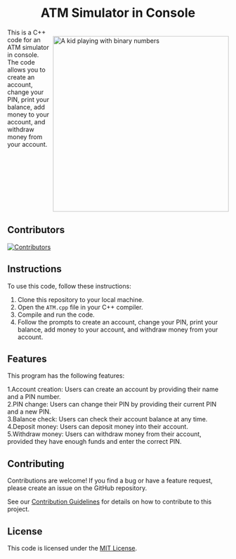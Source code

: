 <h1 align="middle">ATM Simulator in Console <br></h1>

<div style="display:flex;">  <div style="flex:1;">This is a C++ code for an ATM simulator in console. The code allows you to create an account, change your PIN, print your balance, add money to your account, and withdraw money from your account.
 </div>  
<div style="flex:1;"><br>    
<img src="https://media.discordapp.net/attachments/990816819654852648/1089277246210060348/Kunal._.S_kid_using_atm_in_laptop__640_by_320_pixels__realistic_27630533-0ddc-4208-b657-c41fa89a9d3c.png?width=498&height=498" alt="A kid playing with binary numbers" align="right" width=400>  </div></div>

## Contributors
[![Contributors](https://contrib.rocks/image?repo=kunalshah017/ATM-Simulator)](https://github.com/kunalshah017/ATM-Simulator/graphs/contributors)

## Instructions

To use this code, follow these instructions:

1. Clone this repository to your local machine.
2. Open the `ATM.cpp` file in your C++ compiler.
3. Compile and run the code.
4. Follow the prompts to create an account, change your PIN, print your balance, add money to your account, and withdraw money from your account.

## Features 

This program has the following features:

1.Account creation: Users can create an account by providing their name and a PIN number.<br>
2.PIN change: Users can change their PIN by providing their current PIN and a new PIN.<br>
3.Balance check: Users can check their account balance at any time.<br>
4.Deposit money: Users can deposit money into their account.<br>
5.Withdraw money: Users can withdraw money from their account, provided they have enough funds and enter the correct PIN.<br>

## Contributing 

Contributions are welcome! If you find a bug or have a feature request, please create an issue on the GitHub repository.

See our [Contribution Guidelines](./CONTRIBUTING.md) for details on how to contribute to this project.


## License

This code is licensed under the [MIT License](https://opensource.org/licenses/MIT).
